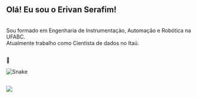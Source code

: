 <link rel="stylesheet" href="https://cdn.jsdelivr.net/gh/devicons/devicon@v2.15.1/devicon.min.css">

## Olá! Eu sou o Erivan Serafim!
<!--
<img src="https://github-readme-stats.vercel.app/api/top-langs/?username=e-serafim&theme=blue-green">
-->
<br>
Sou formado em Engenharia de Instrumentação, Automação e Robótica na UFABC.<br>
Atualmente trabalho como Cientista de dados no Itaú.
<br>
  <i class="devicon-python-plain-wordmark"></i>
  <i class="devicon-html5-plain-wordmark colored"></i>
  <i class="devicon-rstudio-plain colored"></i>
  <i class="devicon-css3-plain colored"></i>
  <i class="devicon-git-plain colored"></i>


## 
🐍
<div>
  <picture>
    <source media="(prefers-color-scheme: dark)" srcset="https://github.com/e-serafim/e-serafim/blob/output/github-contribution-grid-snake-dark.svg">
    <source media="(prefers-color-scheme: light)" srcset="https://github.com/e-serafim/e-serafim/blob/output/github-contribution-grid-snake.svg">
    <img alt="Snake" src="">
  </picture>
</div>

##

<a href="https://www.linkedin.com/in/erivan-fernandes/"><img src="https://img.shields.io/badge/LinkedIn-0077B5?style=for-the-badge&logo=linkedin&logoColor=white"></a>
